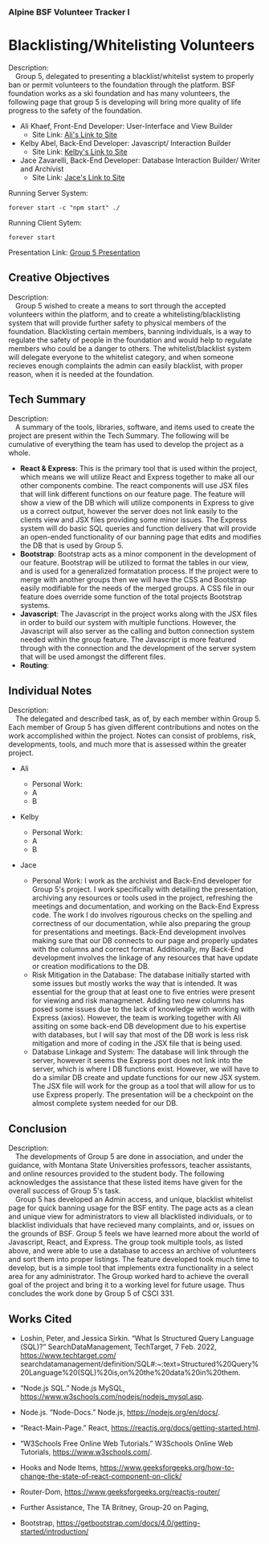 ### Alpine BSF Volunteer Tracker I

# Blacklisting/Whitelisting Volunteers
Description:<br> 
&emsp;Group 5, delegated to presenting a blacklist/whitelist system to properly ban or permit volunteers to the foundation through the platform. BSF foundation works as a ski foundation and has many volunteers, the following page that group 5 is developing will bring more quality of life progress to the safety of the foundation.

- Ali Khaef, Front-End Developer: User-Interface and View Builder
    - Site Link: [Ali's Link to Site](http://csci331.cs.montana.edu:3010/)
- Kelby Abel, Back-End Developer: Javascript/ Interaction Builder
    - Site Link: [Kelby's Link to Site](http://csci331.cs.montana.edu:3073/)
- Jace Zavarelli, Back-End Developer: Database Interaction Builder/ Writer and Archivist
    - Site Link: [Jace's Link to Site](http://csci331.cs.montana.edu:3046/)

Running Server System: 
``` 
forever start -c "npm start" ./ 
```

Running Client Sytem:
```
forever start
```

Presentation Link: [Group 5 Presentation](https://montanaedu-my.sharepoint.com/:p:/g/personal/n76t836_msu_montana_edu/EXnP-EaggBxCm5c9ba41PQEBSQJCCufEI_R-_LILFCBotw?e=fmNRHe)

## Creative Objectives
Description:<br> 
&emsp;Group 5 wished to create a means to sort through the accepted volunteers within the platform, and to create a whitelisting/blacklisting system that will provide further safety to physical members of the foundation. Blacklisting certain members, banning individuals, is a way to regulate the safety of people in the foundation and would help to regulate members who could be a danger to others. The whitelist/blacklist system will delegate everyone to the whitelist category, and when someone recieves enough complaints the admin can easily blacklist, with proper reason, when it is needed at the foundation.

## Tech Summary
Description:<br> 
&emsp;A summary of the tools, libraries, software, and items used to create the project are present within the Tech Summary. The following will be cumulative of everything the team has used to develop the project as a whole.

- **React & Express**: This is the primary tool that is used within the project, which means we will utilize React and Express together to make all our other components combine. The react components will use JSX files that will link different functions on our feature page. The feature will show a view of the DB which will utilize components in Express to give us a correct output, however the server does not link easily to the clients view and JSX files providing some minor issues. The Express system will do basic SQL queries and function delivery that will provide an open-ended functionality of our banning page that edits and modifies the DB that is used by Group 5.
- **Bootstrap**: Bootstrap acts as a minor component in the development of our feature. Bootstrap will be utilized to format the tables in our view, and is used for a generalized formatation process. If the project were to merge with another groups then we will have the CSS and Bootstrap easily modifiable for the needs of the merged groups. A CSS file in our feature does override some function of the total projects Bootstrap systems.
- **Javascript**: The Javascript in the project works along with the JSX files in order to build our system with multiple functions. However, the Javascript will also server as the calling and button connection system needed within the group feature. The Javascript is more featured through with the connection and the development of the server system that will be used amongst the different files. 
- **Routing**: 

## Individual Notes
Description:<br>
&emsp;The delegated and described task, as of, by each member within Group 5. Each member of Group 5 has given different contributions and notes on the work accomplished within the project. Notes can consist of problems, risk, developments, tools, and much more that is assessed within the greater project.

- Ali
    - Personal Work:
    - A
    - B


- Kelby
    - Personal Work:
    - A
    - B


- Jace
    - Personal Work: I work as the archivist and Back-End developer for Group 5's project. I work specifically with detailing the presentation, archiving any resources or tools used in the project, refreshing the meetings and documentation, and working on the Back-End Express code. The work I do involves rigourous checks on the spelling and correctness of our documentation, while also preparing the group for presentations and meetings. Back-End development involves making sure that our DB connects to our page and properly updates with the columns and correct format. Additionally, my Back-End development involves the linkage of any resources that have update or creation modifications to the DB.
    - Risk Mitigation in the Database: The database initially started with some issues but mostly works the way that is intended. It was essential for the group that at least one to five entries were present for viewing and risk managmenet. Adding two new columns has posed some issues due to the lack of knowledge with working with Express (axios).  However, the team is working together with Ali assiting on some back-end DB development due to his expertise with databases, but I will say that most of the DB work is less risk mitigation and more of coding in the JSX file that is being used.
    - Database Linkage and System: The database will link through the server, however it seems the Express port does not link into the server, which is where I DB functions exist. However, we will have to do a similar DB create and update functions for our new JSX system. The JSX file will work for the group as a tool that will allow for us to use Express properly. The presentation will be a checkpoint on the almost complete system needed for our DB. 


## Conclusion
Description:<br>
&emsp;The developments of Group 5 are done in association, and under the guidance, with Montana State Universities professors, teacher assistants, and online resources provided to the student body. The following acknowledges the assistance that these listed items have given for the overall success of Group 5's task.
<br>
&emsp;Group 5 has developed an Admin access, and unique, blacklist whitelist page for quick banning usage for the BSF entity. The page acts as a clean and unique view for administrators to view all blacklisted individuals, or to blacklist individuals that have recieved many complaints, and or, issues on the grounds of BSF. Group 5 feels we have learned more about the world of Javascript, React, and Express. The group took multiple tools, as listed above, and were able to use a database to access an archive of volunteers and sort them into proper listings. The feature developed took much time to develop, but is a simple tool that implements extra functionality in a select area for any administrator. The Group worked hard to achieve the overall goal of the project and bring it to a working level for future usage. Thus concludes the work done by Group 5 of CSCI 331.

## Works Cited

- Loshin, Peter, and Jessica Sirkin. “What Is Structured Query Language (SQL)?” SearchDataManagement, TechTarget, 7 Feb. 2022, https://www.techtarget.com/      searchdatamanagement/definition/SQL#:~:text=Structured%20Query%20Language%20(SQL)%20is,on%20the%20data%20in%20them.  

- “Node.js SQL.” Node.js MySQL, https://www.w3schools.com/nodejs/nodejs_mysql.asp.  

- Node.js. “Node-Docs.” Node.js, https://nodejs.org/en/docs/.  

- “React-Main-Page.” React, https://reactjs.org/docs/getting-started.html.  

- “W3Schools Free Online Web Tutorials.” W3Schools Online Web Tutorials, https://www.w3schools.com/.  

- Hooks and Node Items, https://www.geeksforgeeks.org/how-to-change-the-state-of-react-component-on-click/

- Router-Dom, https://www.geeksforgeeks.org/reactjs-router/

- Further Assistance, The TA Britney, Group-20 on Paging, 

- Bootstrap, https://getbootstrap.com/docs/4.0/getting-started/introduction/

